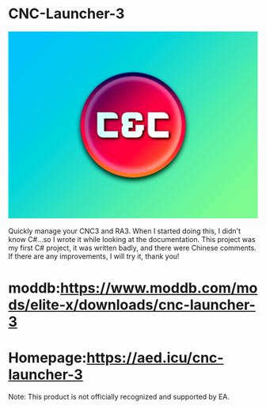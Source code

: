 # CNC-Launcher-3

![Image](https://github.com/HaoJun0823/CNC-Launcher-3/blob/master/CNCLauncher_Wallpaper.png)

Quickly manage your CNC3 and RA3.
When I started doing this, I didn't know C#...so I wrote it while looking at the documentation. This project was my first C# project, it was written badly, and there were Chinese comments.
If there are any improvements, I will try it, thank you!

# moddb:https://www.moddb.com/mods/elite-x/downloads/cnc-launcher-3
# Homepage:https://aed.icu/cnc-launcher-3

Note: This product is not officially recognized and supported by EA.
